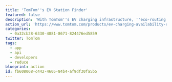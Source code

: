 ```yaml
---
title: 'TomTom''s EV Station Finder'
featured: false
description: 'With TomTom''s EV charging infrastructure, ''eco-routing'' to calculate energy efficient routes (!), in-range EV station finder, real-time availability monitoring, on-demand information, TomTom is continuing to invest in the largest electric vehicle map coverage with 330,000+ charging points in 50 countries throughout Europe, The Americas, the Middle East, and Asia.'
action_url: 'https://www.tomtom.com/products/ev-charging-availability-routing-services/'
categories:
  - 0a32cb28-6330-4881-8671-824476ed5859
twitter: TomTom
tags:
  - app
  - api
  - developers
  - reduce
blueprint: action
id: fb608068-c442-4605-84b4-af9df30fa5b5
---
```

